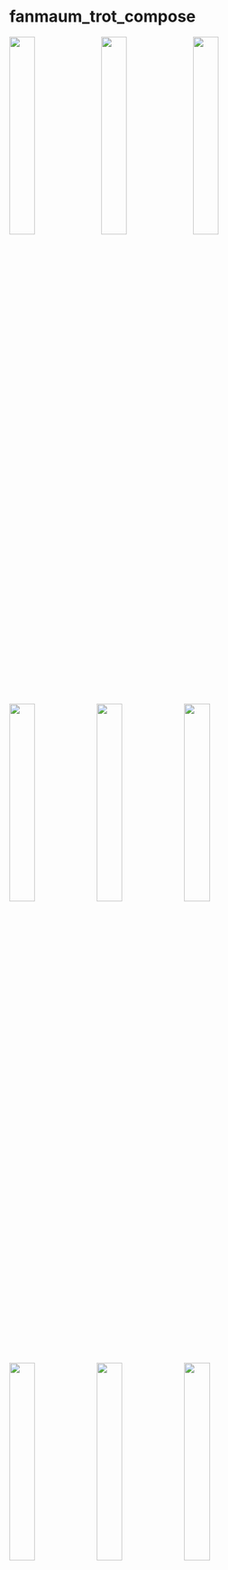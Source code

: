 # fanmaum_trot_compose
<img src = "https://user-images.githubusercontent.com/25385379/228437382-e9768d3a-accb-4542-b529-624fc50f180e.jpg" width="30%" height="30%"> &nbsp; <img src = "https://user-images.githubusercontent.com/25385379/228438546-de6a4302-cf97-4611-8702-20914f222762.jpg" width="30%" height="30%"> &nbsp; <img src = "https://user-images.githubusercontent.com/25385379/228438651-8850bdb6-37f0-4357-9278-b622b04ccc98.jpg" width="30%" height="30%">

<img src = "https://user-images.githubusercontent.com/25385379/228438658-56ffe6b9-c98f-47b8-9fb1-84d298efdf4c.jpg" width="30%" height="30%">
<img src = "https://user-images.githubusercontent.com/25385379/228438662-7110e818-9213-4db6-9c2d-28bc7b458caf.jpg" width="30%" height="30%">
<img src = "https://user-images.githubusercontent.com/25385379/228438664-60283540-6e26-41a8-9516-3ff158714653.jpg" width="30%" height="30%">
<img src = "https://user-images.githubusercontent.com/25385379/228438669-16509345-e263-443b-bc12-477dbe5e7d90.jpg" width="30%" height="30%">
<img src = "https://user-images.githubusercontent.com/25385379/228438671-07d0dbdd-1625-42a1-a5bb-7a430c93398c.jpg" width="30%" height="30%">
<img src = "https://user-images.githubusercontent.com/25385379/228438672-f0d7dab7-3e84-4f95-b467-f4bcc5d692b0.jpg" width="30%" height="30%">
